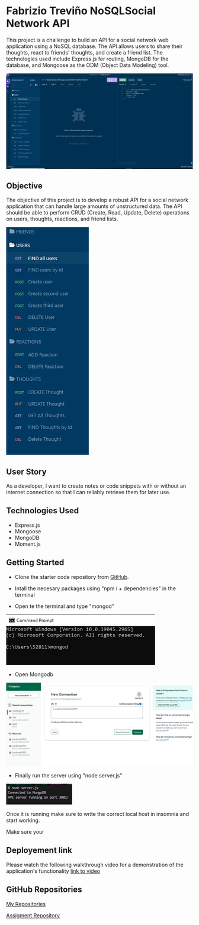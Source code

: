# Fabrizio Treviño NoSQLSocial Network API

This project is a challenge to build an API for a social network web application using a NoSQL database. The API allows users to share their thoughts, react to friends' thoughts, and create a friend list. The technologies used include Express.js for routing, MongoDB for the database, and Mongoose as the ODM (Object Data Modeling) tool.

![insomniaHome](./assets/insomnia%20home.JPG)

## Objective

The objective of this project is to develop a robust API for a social network application that can handle large amounts of unstructured data. The API should be able to perform CRUD (Create, Read, Update, Delete) operations on users, thoughts, reactions, and friend lists.

![insomnia](./assets/different%20actions.JPG)

## User Story

As a developer, I want to create notes or code snippets with or without an internet connection so that I can reliably retrieve them for later use.

## Technologies Used

- Express.js
- Mongoose
- MongoDB
- Moment.js

## Getting Started

- Clone the starter code repository from [GitHub](https://github.com/Fabri-Tech/Fabrizio-Trevino-Social-Network-NoSQL).

- Intall the necesary packages using "npm i + dependencies" in the terminal

- Open te the terminal and type "mongod"

![mongod](./assets/mongod.JPG)

- Open Mongodb

![mongodb](./assets/mongodb.JPG)

- Finally run the server using "node server.js"

![node](./assets/node.JPG)

Once it is running make sure to write the correct local host in insomnia and start working.

Make sure your

## Deployement link

Please watch the following walkthrough video for a demonstration of the application's functionality [link to video](https://drive.google.com/file/d/1pr2hAbzsjJC7KR5ejmBt0T4lD_jyiw0Q/view)

## GitHub Repositories

[My Repositories](https://github.com/Fabri-Tech?tab=repositories)

[Assigment Repository](https://github.com/Fabri-Tech/Fabrizio-Trevino-Social-Network-NoSQL)
